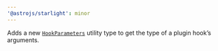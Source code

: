 ```yaml
---
'@astrojs/starlight': minor
---
```


Adds a new [`HookParameters`](https://starlight.astro.build/reference/plugins/#hooks) utility type to get the type of a plugin hook’s arguments.
